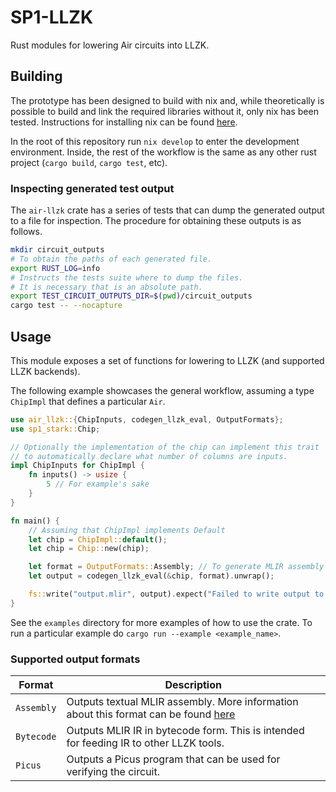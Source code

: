 # SP1-LLZK

Rust modules for lowering Air circuits into LLZK.

## Building

The prototype has been designed to build with nix and, while theoretically is possible to build and link the required libraries without it, only nix has been tested. Instructions for installing nix can be found [here](https://nixos.org/download/).

In the root of this repository run `nix develop` to enter the development environment. Inside, the rest of the workflow is the same as any other rust project (`cargo build`, `cargo test`, etc).

### Inspecting generated test output

The `air-llzk` crate has a series of tests that can dump the generated output to a file for inspection. The procedure for obtaining these outputs is as follows.

```sh 
mkdir circuit_outputs
# To obtain the paths of each generated file.
export RUST_LOG=info 
# Instructs the tests suite where to dump the files.
# It is necessary that is an absolute path.
export TEST_CIRCUIT_OUTPUTS_DIR=$(pwd)/circuit_outputs 
cargo test -- --nocapture
```

## Usage 

This module exposes a set of functions for lowering to LLZK (and supported LLZK backends).

The following example showcases the general workflow, assuming a type `ChipImpl` that defines a particular `Air`.   

```rust 
use air_llzk::{ChipInputs, codegen_llzk_eval, OutputFormats};
use sp1_stark::Chip;

// Optionally the implementation of the chip can implement this trait
// to automatically declare what number of columns are inputs.
impl ChipInputs for ChipImpl {
    fn inputs() -> usize {
        5 // For example's sake
    }
}

fn main() {
    // Assuming that ChipImpl implements Default
    let chip = ChipImpl::default();
    let chip = Chip::new(chip);

    let format = OutputFormats::Assembly; // To generate MLIR assembly
    let output = codegen_llzk_eval(&chip, format).unwrap();

    fs::write("output.mlir", output).expect("Failed to write output to file");
}
```

See the `examples` directory for more examples of how to use the crate. To run a particular example do `cargo run --example <example_name>`.

### Supported output formats 

| Format  | Description  |
|---|---|
| `Assembly`  | Outputs textual MLIR assembly. More information about this format can be found [here](https://mlir.llvm.org/docs/LangRef/)  |
|  `Bytecode` | Outputs MLIR IR in bytecode form. This is intended for feeding IR to other LLZK tools.  |
| `Picus` | Outputs a Picus program that can be used for verifying the circuit. |


